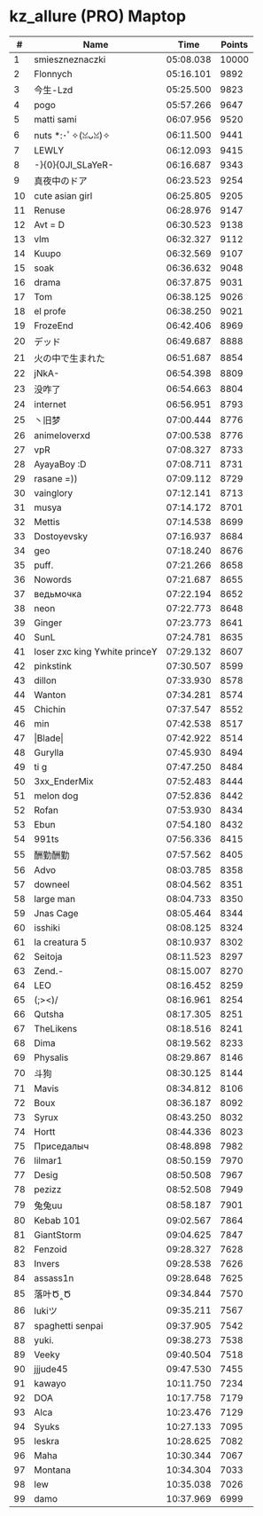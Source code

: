 # kz_allure (PRO) Maptop

|  # | Name | Time | Points |
|-------------- | -------------- | -------------- | -------------- | 
| 1 | smieszneznaczki | 05:08.038 | 10000 | 
| 2 | Flonnych | 05:16.101 | 9892 | 
| 3 | 今生-Lzd | 05:25.500 | 9823 | 
| 4 | pogo | 05:57.266 | 9647 | 
| 5 | matti sami | 06:07.956 | 9520 | 
| 6 | nuts *:･ﾟ✧(ꈍᴗꈍ)✧ | 06:11.500 | 9441 | 
| 7 | LEWLY | 06:12.093 | 9415 | 
| 8 | -}{0}{0JI_SLaYeR- | 06:16.687 | 9343 | 
| 9 | 真夜中のドア | 06:23.523 | 9254 | 
| 10 | cute asian girl | 06:25.805 | 9205 | 
| 11 | Renuse | 06:28.976 | 9147 | 
| 12 | Avt = D | 06:30.523 | 9138 | 
| 13 | vlm | 06:32.327 | 9112 | 
| 14 | Kuupo | 06:32.569 | 9107 | 
| 15 | soak | 06:36.632 | 9048 | 
| 16 | drama | 06:37.875 | 9031 | 
| 17 | Tom | 06:38.125 | 9026 | 
| 18 | el profe | 06:38.250 | 9021 | 
| 19 | FrozeEnd | 06:42.406 | 8969 | 
| 20 | デッド | 06:49.687 | 8888 | 
| 21 | 火の中で生まれた | 06:51.687 | 8854 | 
| 22 | jNkA- | 06:54.398 | 8809 | 
| 23 | 没咋了 | 06:54.663 | 8804 | 
| 24 | internet | 06:56.951 | 8793 | 
| 25 | 丶旧梦 | 07:00.444 | 8776 | 
| 26 | animeloverxd | 07:00.538 | 8776 | 
| 27 | vpR | 07:08.327 | 8733 | 
| 28 | AyayaBoy :D | 07:08.711 | 8731 | 
| 29 | rasane =)) | 07:09.112 | 8729 | 
| 30 | vainglory | 07:12.141 | 8713 | 
| 31 | musya | 07:14.172 | 8701 | 
| 32 | Mettis | 07:14.538 | 8699 | 
| 33 | Dostoyevsky | 07:16.937 | 8684 | 
| 34 | geo | 07:18.240 | 8676 | 
| 35 | puff. | 07:21.266 | 8658 | 
| 36 | Nowords | 07:21.687 | 8655 | 
| 37 | ведьмочка | 07:22.194 | 8652 | 
| 38 | neon | 07:22.773 | 8648 | 
| 39 | Ginger | 07:23.773 | 8641 | 
| 40 | SunL | 07:24.781 | 8635 | 
| 41 | loser zxc king ϒwhite princeϒ | 07:29.132 | 8607 | 
| 42 | pinkstink | 07:30.507 | 8599 | 
| 43 | dillon | 07:33.930 | 8578 | 
| 44 | Wanton | 07:34.281 | 8574 | 
| 45 | Chichin | 07:37.547 | 8552 | 
| 46 | min | 07:42.538 | 8517 | 
| 47 | \|Blade\| | 07:42.922 | 8514 | 
| 48 | Gurylla | 07:45.930 | 8494 | 
| 49 | ti g | 07:47.250 | 8484 | 
| 50 | 3xx_EnderMix | 07:52.483 | 8444 | 
| 51 | melon dog | 07:52.836 | 8442 | 
| 52 | Rofan | 07:53.930 | 8434 | 
| 53 | Ebun | 07:54.180 | 8432 | 
| 54 | 991ts | 07:56.336 | 8415 | 
| 55 | 酬勤酬勤 | 07:57.562 | 8405 | 
| 56 | Advo | 08:03.785 | 8358 | 
| 57 | downeel | 08:04.562 | 8351 | 
| 58 | large man | 08:04.733 | 8350 | 
| 59 | Jnas Cage | 08:05.464 | 8344 | 
| 60 | isshiki | 08:08.125 | 8324 | 
| 61 | la creatura 5 | 08:10.937 | 8302 | 
| 62 | Seitoja | 08:11.523 | 8297 | 
| 63 | Zend.- | 08:15.007 | 8270 | 
| 64 | LEO | 08:16.452 | 8259 | 
| 65 | (;><)/ | 08:16.961 | 8254 | 
| 66 | Qutsha | 08:17.305 | 8251 | 
| 67 | TheLikens | 08:18.516 | 8241 | 
| 68 | Dima | 08:19.562 | 8233 | 
| 69 | Physalis | 08:29.867 | 8146 | 
| 70 | 斗狗 | 08:30.125 | 8144 | 
| 71 | Mavis | 08:34.812 | 8106 | 
| 72 | Boux | 08:36.187 | 8092 | 
| 73 | Syrux | 08:43.250 | 8032 | 
| 74 | Hortt | 08:44.336 | 8023 | 
| 75 | Приседалыч | 08:48.898 | 7982 | 
| 76 | lilmar1 | 08:50.159 | 7970 | 
| 77 | Desig | 08:50.508 | 7967 | 
| 78 | pezizz | 08:52.508 | 7949 | 
| 79 | 兔兔uu | 08:58.187 | 7901 | 
| 80 | Kebab 101 | 09:02.567 | 7864 | 
| 81 | GiantStorm | 09:04.625 | 7847 | 
| 82 | Fenzoid | 09:28.327 | 7628 | 
| 83 | Invers | 09:28.538 | 7626 | 
| 84 | assass1n | 09:28.648 | 7625 | 
| 85 | 落叶Ծ‸Ծ | 09:34.844 | 7570 | 
| 86 | lukiツ | 09:35.211 | 7567 | 
| 87 | spaghetti senpai | 09:37.905 | 7542 | 
| 88 | yuki. | 09:38.273 | 7538 | 
| 89 | Veeky | 09:40.504 | 7518 | 
| 90 | jjjude45 | 09:47.530 | 7455 | 
| 91 | kawayo | 10:11.750 | 7234 | 
| 92 | DOA | 10:17.758 | 7179 | 
| 93 | Alca | 10:23.476 | 7129 | 
| 94 | Syuks | 10:27.133 | 7095 | 
| 95 | leskra | 10:28.625 | 7082 | 
| 96 | Maha | 10:30.344 | 7067 | 
| 97 | Montana | 10:34.304 | 7033 | 
| 98 | lew | 10:35.038 | 7026 | 
| 99 | damo | 10:37.969 | 6999 | 

